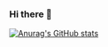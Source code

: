 ### Hi there 👋

[![Anurag's GitHub stats](https://github-readme-stats.vercel.app/api?username=anouarkacem&count_private=true&include_all_commits=true&show_icons=true&&theme=radical)](https://github.com/anuraghazra/github-readme-stats)


<!--
**anouarkacem/anouarkacem** is a ✨ _special_ ✨ repository because its `README.md` (this file) appears on your GitHub profile.

Here are some ideas to get you started:

- 🔭 I’m currently working on ...
- 🌱 I’m currently learning ...
- 👯 I’m looking to collaborate on ...
- 🤔 I’m looking for help with ...
- 💬 Ask me about ...
- 📫 How to reach me: ...
- 😄 Pronouns: ...
- ⚡ Fun fact: ...
-->
